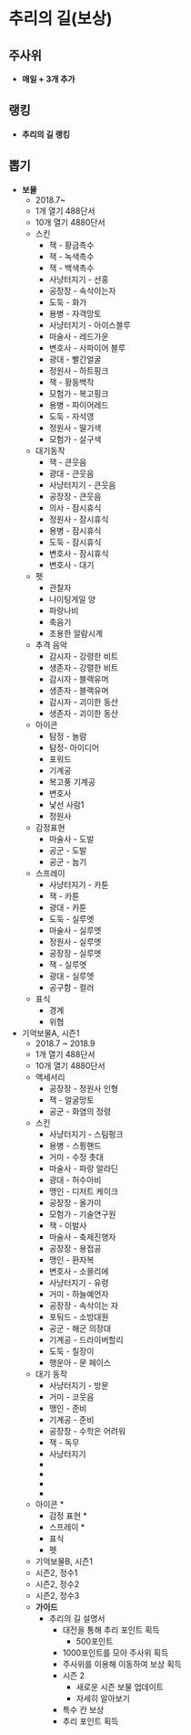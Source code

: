 # 추리의 길(보상)
## 주사위
* **매일 + 3개 추가**
## 랭킹
* **추리의 길 랭킹**
## 뽑기
* **보물**
  * 2018.7~
  * 1개 열기 488단서
  * 10개 열기 4880단서
  * 스킨
    * 잭 - 황금촉수
    * 잭 - 녹색촉수
    * 잭 - 백색촉수
    * 사냥터지기 - 선홍
    * 공장장 - 속삭이는자
    * 도둑 - 화가
    * 용병 - 자객망토
    * 사냥터지기 - 아이스블루
    * 마술사 - 레드가운
    * 변호사 - 사파이어 블루
    * 광대 - 빨간얼굴
    * 정원사 - 하트핑크
    * 잭 - 황동백작
    * 모험가 - 복고핑크
    * 용병 - 파이어레드
    * 도둑 - 자석영
    * 정원사 - 딸기색
    * 모험가 - 살구색
  * 대기동작
    * 잭 - 큰웃음
    * 광대 - 큰웃음
    * 사냥터지기 - 큰웃음
    * 공장장 - 큰웃음
    * 의사 - 잠시휴식
    * 정원사 - 잠시휴식
    * 용병 - 잠시휴식
    * 도둑 - 잠시휴식
    * 변호사 - 잠시휴식
    * 변호사 - 대기
  * 펫
    * 관찰자
    * 나이팅게일 양
    * 파랑나비
    * 축음기
    * 조용한 알람시계
  * 추격 음악
    * 감시자 - 강령한 비트
    * 생존자 - 강렬한 비트
    * 감시자 - 블랙유머
    * 생존자 - 블랙유머
    * 감시자 - 괴이한 동산
    * 생존자 - 괴이한 동산
  * 아이콘    
    * 탐정 - 놀람
    * 탐정- 아이디어
    * 포워드
    * 기계공
    * 복고풍 기계공
    * 변호사
    * 낯선 사람1
    * 정원사
  * 감정표현
    * 마술사 - 도발
    * 공군 - 도발
    * 공군 - 눕기
  * 스프레이
    * 사냥터지기 - 카툰
    * 잭 - 카툰
    * 광대 - 카툰
    * 도둑 - 실루엣
    * 마술사 - 실루엣
    * 정원사 - 실루엣
    * 공장장 - 실루엣
    * 잭 - 실루엣
    * 광대 - 실루엣
    * 공구함 - 컬러
  * 표식
    * 경계
    * 위협
* 기억보물A, 시즌1
  * 2018.7 ~ 2018.9
  * 1개 열기 488단서
  * 10개 열기 4880단서
  * 액세서리
    *  공장장 - 정원사 인형
    * 잭 - 얼굴망토
    * 공군 - 화염의 정령
  * 스킨
    * 사냥터지기 - 스팀펑크
    * 용병 - 스픵핸드
    * 거미 - 수정 촛대
    * 마술사 - 파랑 알라딘
    * 광대 - 허수아비
    * 맹인 - 디저트 케이크
    * 공장장 - 올가미
    * 모험가 - 기술연구원
    * 잭 - 이발사
    * 마술사 - 축제진행자
    * 공장장 - 용접공
    * 맹인 - 환자복
    * 변호사 - 소믈리에
    * 사냥터지기 - 유령 
    * 거미 - 하늘예언자
    * 공장장 - 속삭이는 자
    * 포둬드 - 소방대원
    * 공군 - 해군 의장대
    * 기계공 - 드라이버할리
    * 도둑 - 칠장이
    * 행운아 - 문 페이스
  * 대기 동작
    * 사냥터지기 - 방문
    * 거미 - 코웃음
    * 맹인 - 준비
    * 기계공 - 준비
    * 공장장 - 수학은 어려워
    * 잭 - 독무
    * 사냥터지기
    * 
    *
    *
    *
  * 아이콘
      *
    * 감정 표현
      *
    * 스프레이
      *
    * 표식
    * 펫
  * 기억보물B, 시즌1
  * 시즌2, 정수1
  * 시즌2, 정수2
  * 시즌2, 정수3
  * **가이드** 
    * 추리의 길 설명서
      * 대전을 통해 추리 포인트 획득
        * 500포인트
      * 1000포인트를 모아 주사위 획득
      * 주사위를 이용해 이동하여 보상 획득
      * 시즌 2
        * 새로운 시즌 보물 업데이트
        * 자세히 알아보기
      * 특수 칸 보상
      * 추리 포인트 획득 
